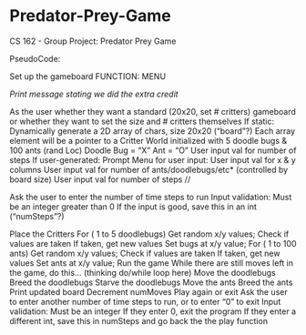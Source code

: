 # Predator-Prey-Game
CS 162 - Group Project: Predator Prey Game

PseudoCode:

Set up the gameboard
FUNCTION: MENU

*Print message stating we did the extra credit*

As the user whether they want a standard (20x20, set # critters) gameboard or whether they want to set the size and # critters themselves
	If static:
Dynamically generate a 2D array of chars, size 20x20 (“board”?)
Each array element will be a pointer to a Critter 
World initialized with 5 doodle bugs & 100 ants (rand Loc)
	Doodle Bug = “X”
	Ant = “O”
User input val for number of steps
	If user-generated:
		Prompt Menu for user input:
			User input val for x & y columns
			User input val for number of ants/doodlebugs/etc*
(controlled by board size)
			User input val for number of steps
			//


Ask the user to enter the number of time steps to run
Input validation: Must be an integer greater than 0 
	If the input is good, save this in an int (“numSteps”?)

Place the Critters
For ( 1 to 5 doodlebugs)
	Get random x/y values;
		Check if values are taken
		If taken, get new values
	Set bugs at x/y value;
For ( 1 to 100 ants)
	Get random x/y values;
		Check if values are taken
		If taken, get new values
	Set ants at x/y value;
Run the game
While there are still moves left in the game, do this… (thinking do/while loop here)
	Move the doodlebugs
	Breed the doodlebugs
	Starve the doodlebugs
	Move the ants
	Breed the ants
	Print updated board
	Decrement numMoves
Play again or exit
Ask the user to enter another number of time steps to run, or to enter “0” to exit
Input validation: Must be an integer
	If they enter 0, exit the program
If they enter a different int, save this in numSteps and go back the the play function
